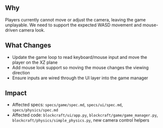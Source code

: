 ## Why
Players currently cannot move or adjust the camera, leaving the game unplayable. We need to support the expected WASD movement and mouse-driven camera look.

## What Changes
- Update the game loop to read keyboard/mouse input and move the player on the XZ plane
- Add mouse look support so moving the mouse changes the viewing direction
- Ensure inputs are wired through the UI layer into the game manager

## Impact
- Affected specs: `specs/game/spec.md`, `specs/ui/spec.md`, `specs/physics/spec.md`
- Affected code: `blockcraft/ui/app.py`, `blockcraft/game/game_manager.py`, `blockcraft/physics/simple_physics.py`, new camera control helpers
